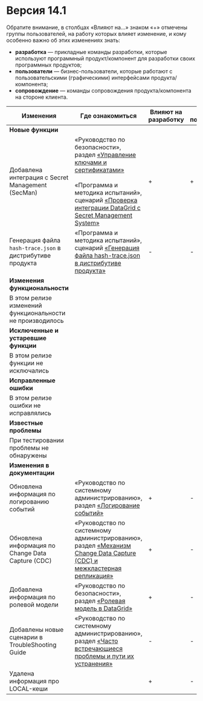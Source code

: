 # Версия 14.1

Обратите внимание, в столбцах «Влияют на...» знаком «+» отмечены группы пользователей, на работу которых влияет изменение, и кому особенно важно об этих изменениях знать:

-   **разработка** — прикладные команды разработки, которые используют программный продукт/компонент для разработки своих программных продуктов;
-   **пользователи** — бизнес-пользователи, которые работают с пользовательскими (графическими) интерфейсами продукта/компонента;
-   **сопровождение** — команды сопровождения продукта/компонента на стороне клиента.

| Изменения | Где ознакомиться | Влияют на разработку | Влияют на пользователей | Влияют на сопровождение |
|---|---|---|---|---|
| **Новые функции** | | | | |
| Добавлена интеграция с Secret Management (SecMan) | «Руководство по безопасности», раздел [«Управление ключами и сертификатами»](../../security-guide/md/key-and-certificate-management.md)<br><br>«Программа и методика испытаний», сценарий [«Проверка интеграции DataGrid c Secret Management System»](../../pmi/md/test-methods.md) | + | + | + |
| Генерация файла `hash-trace.json` в дистрибутиве продукта | «Программа и методика испытаний», сценарий [«Генерация файла hash-trace.json в дистрибутиве продукта»](../../pmi/md/test-methods.md) | - | - | + |
| **Изменения функциональности** | | | | |
| В этом релизе изменений функциональности не производилось | | | | |
| **Исключенные и устаревшие функции** | | | | |
| В этом релизе функции не исключались | | | | |
| **Исправленные ошибки** | | | | |
| В этом релизе ошибки не исправлялись | | | | |
| **Известные проблемы** | | | | |
| При тестировании проблемы не обнаружены | | | | |
| **Изменения в документации** | | | | |
| Обновлена информация по логированию событий | «Руководство по системному администрированию», раздел [«Логирование событий»](../../administration-guide/md/logger.md) | + | - | + |
| Обновлена информация по Change Data Capture (CDC) | «Руководство по системному администрированию», раздел [«Механизм Change Data Capture (CDC) и межкластерная репликация»](../../administration-guide/md/administration-scenarios.md) | + | - | + |
| Добавлена информация по ролевой модели | «Руководство по безопасности», раздел [«Ролевая модель в DataGrid»](../../security-guide/md/authorisation.md) | + | - | + |
| Добавлены новые сценарии в TroubleShooting Guide | «Руководство по системному администрированию», раздел [«Часто встречающиеся проблемы и пути их устранения»](../../administration-guide/md/faq.md) | - | - | + |
| Удалена информация про LOCAL-кеши | | + | - | - |
